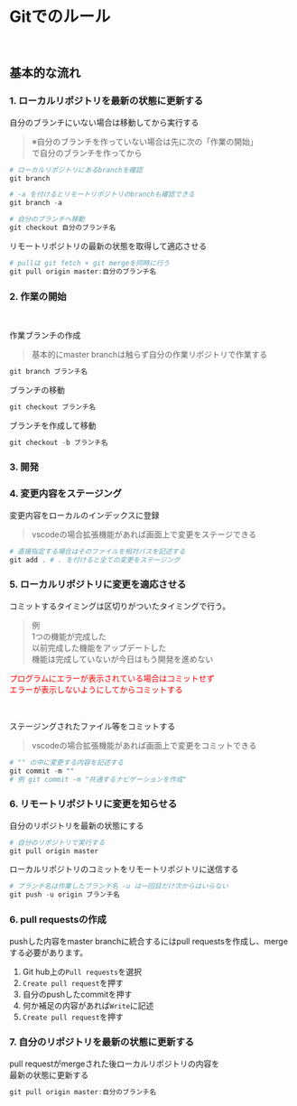 # **Gitでのルール**

<br />

## 基本的な流れ


### 1. ローカルリポジトリを最新の状態に更新する

自分のブランチにいない場合は移動してから実行する
> ※自分のブランチを作っていない場合は先に次の「作業の開始」    
> で自分のブランチを作ってから

```powershell
# ローカルリポジトリにあるbranchを確認
git branch

# -a を付けるとリモートリポジトリのbranchも確認できる
git branch -a

# 自分のブランチへ移動
git checkout 自分のブランチ名
```

リモートリポジトリの最新の状態を取得して適応させる

```powershell
# pullは git fetch + git mergeを同時に行う
git pull origin master:自分のブランチ名
```

### 2. 作業の開始

<br />

作業ブランチの作成
>基本的にmaster branchは触らず自分の作業リポジトリで作業する

```powershell
git branch ブランチ名
```

ブランチの移動

```powershell
git checkout ブランチ名
```

ブランチを作成して移動

```powershell
git checkout -b ブランチ名
```

### 3. 開発

### 4. 変更内容をステージング

変更内容をローカルのインデックスに登録
> vscodeの場合拡張機能があれば画面上で変更をステージできる

```powershell
# 直接指定する場合はそのファイルを相対パスを記述する
git add . # . を付けると全ての変更をステージング
```

### 5. ローカルリポジトリに変更を適応させる

コミットするタイミングは区切りがついたタイミングで行う。    
>例   
> 1つの機能が完成した   
> 以前完成した機能をアップデートした    
> 機能は完成していないが今日はもう開発を進めない    

<font color=red>プログラムにエラーが表示されている場合はコミットせず    
エラーが表示しないようにしてからコミットする</font>

<br />

ステージングされたファイル等をコミットする
> vscodeの場合拡張機能があれば画面上で変更をコミットできる

```powershell
# "" の中に変更する内容を記述する
git commit -m ""
# 例 git commit -m "共通するナビゲーションを作成"
```

### 6. リモートリポジトリに変更を知らせる

自分のリポジトリを最新の状態にする

```powershell
# 自分のリポジトリで実行する
git pull origin master
```

ローカルリポジトリのコミットをリモートリポジトリに送信する

```powershell
# ブランチ名は作業したブランチ名 -u は一回目だけ次からはいらない
git push -u origin ブランチ名
```

### 6. pull requestsの作成

pushした内容をmaster branchに統合するにはpull requestsを作成し、mergeする必要があります。   

1. Git hub上の`Pull requests`を選択
2. `Create pull request`を押す
3. 自分のpushしたcommitを押す
3. 何か補足の内容があれば`Write`に記述
4. `Create pull request`を押す

### 7. 自分のリポジトリを最新の状態に更新する

pull requestがmergeされた後ローカルリポジトリの内容を   
最新の状態に更新する

```powershell
git pull origin master:自分のブランチ名
```